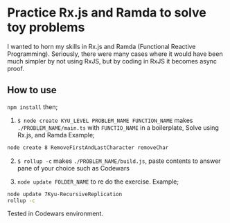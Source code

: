 # Practice Rx.js and Ramda to solve toy problems 
I wanted to horn my skills in Rx.js and Ramda (Functional Reactive Programming).
Seriously, there were many cases where it would have been much simpler by not using RxJS, but by coding in RxJS
it becomes async proof.

## How to use
`npm install` then;

1) `$ node create KYU_LEVEL PROBLEM_NAME FUNCTION_NAME` makes `./PROBLEM_NAME/main.ts` with `FUNCTIO_NAME` in a boilerplate, Solve using Rx.js, and Ramda
Example;
```bash
node create 8 RemoveFirstAndLastCharacter removeChar
```
2) `$ rollup -c` makes `./PROBLEM_NAME/build.js`, paste contents to answer pane of your choice such as Codewars

3) `node update FOLDER_NAME` to re do the exercise. Example;
```bash
node update 7Kyu-RecursiveReplication
rollup -c
```


Tested in Codewars environment.






